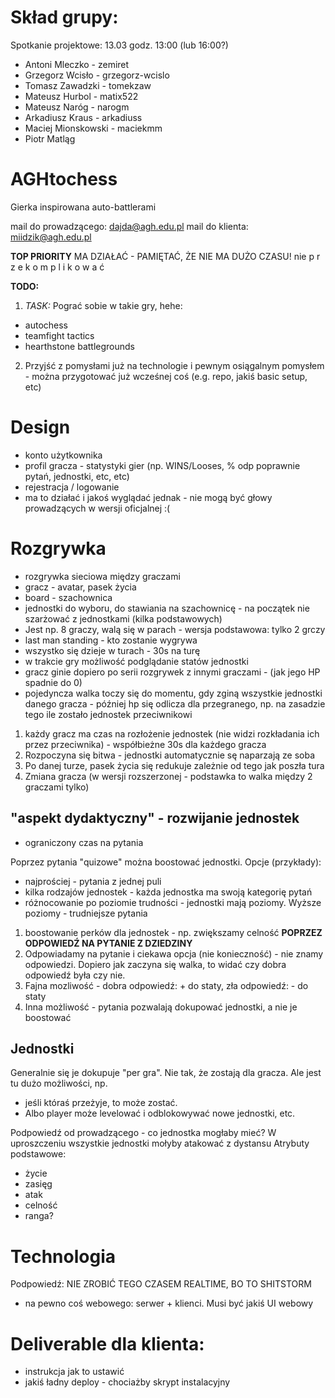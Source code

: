 # Skład grupy:

Spotkanie projektowe: 13.03 godz. 13:00 (lub 16:00?) 

* Antoni Mleczko - zemiret
* Grzegorz Wcisło - grzegorz-wcislo
* Tomasz Zawadzki - tomekzaw
* Mateusz Hurbol - matix522
* Mateusz Naróg - narogm
* Arkadiusz Kraus - arkadiuss
* Maciej Mionskowski - maciekmm
* Piotr Matląg



# AGHtochess
Gierka inspirowana auto-battlerami

mail do prowadzącego: dajda@agh.edu.pl
mail do klienta: miidzik@agh.edu.pl

**TOP PRIORITY** MA DZIAŁAĆ - PAMIĘTAĆ, ŻE NIE MA DUŻO CZASU! nie p r z e k o m p l i k o w a ć

**TODO:**
1. *TASK:* Pograć sobie w takie gry, hehe:

* autochess
* teamfight tactics
* hearthstone battlegrounds

2. Przyjść z pomysłami już na technologie i pewnym osiągalnym pomysłem - można przygotować już wcześnej coś (e.g. repo, jakiś basic setup, etc)

# Design

* konto użytkownika
* profil gracza - statystyki gier (np. WINS/Looses, % odp poprawnie pytań, jednostki, etc, etc)
* rejestracja / logowanie
* ma to działać i jakoś wyglądać jednak - nie mogą być głowy prowadzących w wersji oficjalnej :(


# Rozgrywka

* rozgrywka sieciowa między graczami
* gracz - avatar, pasek życia
* board - szachownica
* jednostki do wyboru, do stawiania na szachownicę - na początek nie szarżować z jednostkami (kilka podstawowych)
* Jest np. 8 graczy, walą się w parach - wersja podstawowa: tylko 2 grczy
* last man standing - kto zostanie wygrywa
* wszystko się dzieje w turach - 30s na turę
* w trakcie gry możliwość podglądanie statów jednostki
* gracz ginie dopiero po serii rozgrywek z innymi graczami - (jak jego HP spadnie do 0)
* pojedyncza walka toczy się do momentu, gdy zginą wszystkie jednostki danego gracza - później hp się odlicza dla przegranego, np. na zasadzie tego ile zostało jednostek przeciwnikowi


1. każdy gracz ma czas na rozłożenie jednostek (nie widzi rozkładania ich przez przeciwnika) - współbieżne 30s dla każdego gracza
2. Rozpoczyna się bitwa - jednostki automatycznie sę naparzają ze soba
3. Po danej turze, pasek życia się redukuje zależnie od tego jak poszła tura
4. Zmiana gracza (w wersji rozszerzonej - podstawka to walka między 2 graczami tylko)


## "aspekt dydaktyczny" - rozwijanie jednostek

* ograniczony czas na pytania

Poprzez pytania "quizowe" można boostować jednostki.
Opcje (przykłady): 
* najprościej - pytania z jednej puli
* kilka rodzajów jednostek - każda jednostka ma swoją kategorię pytań
* różnocowanie po poziomie trudności - jednostki mają poziomy. Wyższe poziomy - trudniejsze pytania

1. boostowanie perków dla jednostek - np. zwiększamy celność **POPRZEZ ODPOWIEDŹ NA PYTANIE Z DZIEDZINY**
2. Odpowiadamy na pytanie i ciekawa opcja (nie konieczność) - nie znamy odpowiedzi. Dopiero jak zaczyna się walka, to widać czy dobra odpowiedź była czy nie.
3. Fajna mozliwość - dobra odpowiedź: + do staty, zła odpowiedź: - do staty
4. Inna możliwość - pytania pozwalają dokupować jednostki, a nie je boostować


## Jednostki

Generalnie się je dokupuje "per gra". Nie tak, że zostają dla gracza.
Ale jest tu dużo możliwości, np. 
* jeśli któraś przeżyje, to może zostać.
* Albo player może levelować i odblokowywać nowe jednostki, etc.

Podpowiedź od prowadzącego - co jednostka mogłaby mieć?
W uproszczeniu wszystkie jednostki mołyby atakować z dystansu
Atrybuty podstawowe:
* życie
* zasięg
* atak
* celność
* ranga?

# Technologia

Podpowiedź: NIE ZROBIĆ TEGO CZASEM REALTIME, BO TO SHITSTORM

* na pewno coś webowego: serwer + klienci. Musi być jakiś UI webowy

# Deliverable dla klienta:

* instrukcja jak to ustawić
* jakiś ładny deploy - chociażby skrypt instalacyjny

